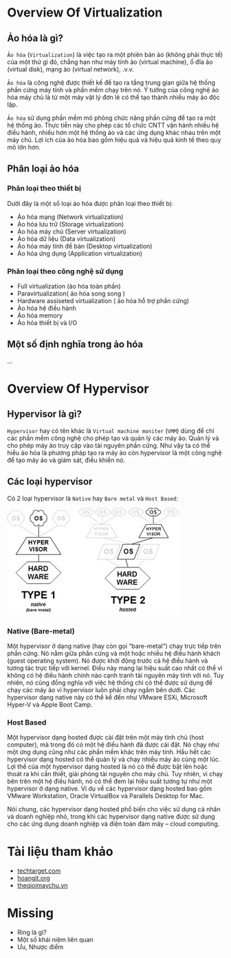 # Overview Of Virtualization


## Ảo hóa là gì?
`Ảo hóa` (`Virtualization`) là việc tạo ra một phiên bản ảo (không phải thực tế) của một thứ gì đó, chẳng hạn như máy tính ảo (virtual machine), ổ đĩa ảo (virtual disk), mạng ảo (virtual network), .v.v.

`Ảo hóa` là công nghệ được thiết kế để tạo ra tầng trung gian giữa hệ thống phần cứng máy tính và phần mềm chạy trên nó. Ý tưởng của công nghệ ảo hóa máy chủ là từ một máy vật lý đơn lẻ có thể tạo thành nhiều máy ảo độc lập.

`Ảo hóa` sử dụng phần mềm mô phỏng chức năng phần cứng để tạo ra một hệ thống ảo. Thực tiễn này cho phép các tổ chức CNTT vận hành nhiều hệ điều hành, nhiều hơn một hệ thống ảo và các ứng dụng khác nhau trên một máy chủ. Lợi ích của ảo hóa bao gồm hiệu quả và hiệu quả kinh tế theo quy mô lớn hơn.

## Phân loại ảo hóa
### Phân loại theo thiết bị
Dưới đây là một số loại ảo hóa được phân loại theo thiết bị:
- Ảo hóa mạng (Network virtualization)
- Ảo hóa lưu trữ (Storage virtualization)
- Ảo hóa máy chủ (Server virtualization)
- Ảo hóa dữ liệu (Data virtualization)
- Ảo hóa máy tính để bàn (Desktop virtualization)
- Ảo hóa ứng dụng (Application virtualization)


### Phân loại theo công nghệ sử dụng
- Full virtualization (ảo hóa toàn phần)
- Paravirtualization( ảo hóa song song )
- Hardware assiseted virtualization ( ảo hóa hỗ trợ phần cứng)
- Ảo hóa hệ điều hành
- Ảo hóa memory
- Ảo hóa thiết bị và I/O
## Một số định nghĩa trong ảo hóa
...


# Overview Of Hypervisor



## Hypervisor là gì?
`Hypervisor` hay có tên khác là `Virtual machine moniter` (`VMM`) dùng để chỉ các phần mềm công nghệ cho phép tạo và quản lý các máy ảo. Quản lý và cho phép máy ảo truy cập vào tài nguyên phần cứng. Như vậy ta có thể hiểu ảo hóa là phương pháp tạo ra máy ảo còn hypervisor là một công nghệ để tạo máy ảo và giám sát, điều khiển nó.



## Các loại hypervisor
Có 2 loại hypervisor là `Native` hay `Bare metal` và `Host Based`:

![Hypervisor Type](../Images/Hypervisor-Type.png)

### Native (Bare-metal)
Một hypervisor ở dạng native (hay còn gọi “bare-metal”) chạy trực tiếp trên phần cứng. Nó nằm giữa phần cứng và một hoặc nhiều hệ điều hành khách (guest operating system). Nó được khởi động trước cả hệ điều hành và tương tác trực tiếp với kernel. Điều này mang lại hiệu suất cao nhất có thể vì không có hệ điều hành chính nào cạnh tranh tài nguyên máy tính với nó. Tuy nhiên, nó cũng đồng nghĩa với việc hệ thống chỉ có thể được sử dụng để chạy các máy ảo vì hypervisor luôn phải chạy ngầm bên dưới. Các hypervisor dạng native này có thể kể đến như VMware ESXi, Microsoft Hyper-V và Apple Boot Camp.



### Host Based
Một hypervisor dạng hosted được cài đặt trên một máy tính chủ (host computer), mà trong đó có một hệ điều hành đã được cài đặt. Nó chạy như một ứng dụng cũng như các phần mềm khác trên máy tính. Hầu hết các hypervisor dạng hosted có thể quản lý và chạy nhiều máy ảo cùng một lúc. Lợi thế của một hypervisor dạng hosted là nó có thể được bật lên hoặc thoát ra khi cần thiết, giải phóng tài nguyên cho máy chủ. Tuy nhiên, vì chạy bên trên một hệ điều hành, nó có thể đem lại hiệu suất tương tự như một hypervisor ở dạng native. Ví dụ về các hypervisor dạng hosted bao gồm VMware Workstation, Oracle VirtualBox và Parallels Desktop for Mac.

Nói chung, các hypervisor dạng hosted phổ biến cho việc sử dụng cá nhân và doanh nghiệp nhỏ, trong khi các hypervisor dạng native được sử dụng cho các ứng dụng doanh nghiệp và điện toán đám mây – cloud computing.

# Tài liệu tham khảo
- [techtarget.com](https://searchservervirtualization.techtarget.com/definition/virtualization)
- [hoangit.org](http://hoangit.org/ao-hoa-la-gi/)
- [thegioimaychu.vn](https://www.thegioimaychu.vn/blog/thuat-ngu/hypervisor/)

# Missing
- Ring là gì?
- Một số khái niệm liên quan
- Ưu, Nhược điểm